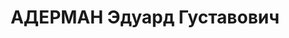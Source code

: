 ---
title: АДЕРМАН Эдуард Густавович
description: 'Род. в 1901, г. Ленинград, эстонец, член ВКП(б) до 1935. Проживал: г.
  Иркутск. Инспектор технадзора Восточно-Сибирского речного пароходства

  Арестован 11.09.1937. Обв. по ст. ст. 58-7-9-11 УК РСФСР. Приговор: выездная сессия
  ВК ВС СССР в г. Иркутск, 25.10.1937 – ВМН. Расстрелян 25.10.1937, г.Иркутск'
---
